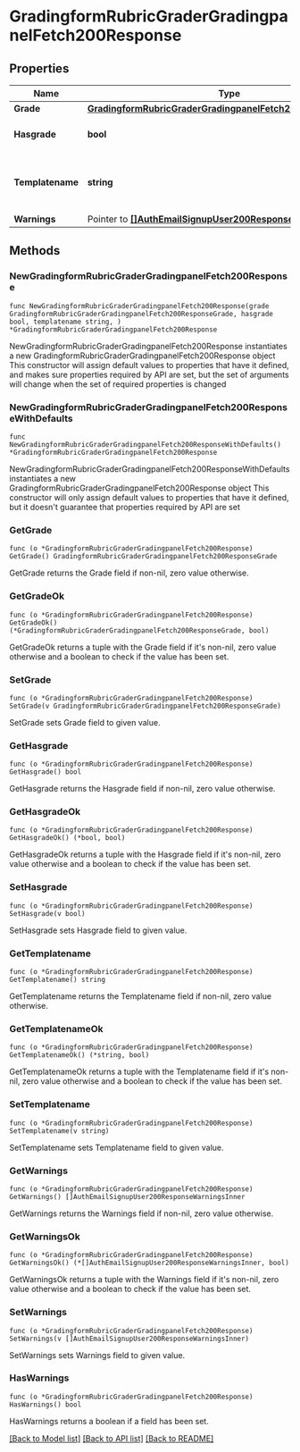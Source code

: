 # GradingformRubricGraderGradingpanelFetch200Response

## Properties

Name | Type | Description | Notes
------------ | ------------- | ------------- | -------------
**Grade** | [**GradingformRubricGraderGradingpanelFetch200ResponseGrade**](GradingformRubricGraderGradingpanelFetch200ResponseGrade.md) |  | 
**Hasgrade** | **bool** | Does the user have a grade? | 
**Templatename** | **string** | The template to use when rendering this data | 
**Warnings** | Pointer to [**[]AuthEmailSignupUser200ResponseWarningsInner**](AuthEmailSignupUser200ResponseWarningsInner.md) |  | [optional] 

## Methods

### NewGradingformRubricGraderGradingpanelFetch200Response

`func NewGradingformRubricGraderGradingpanelFetch200Response(grade GradingformRubricGraderGradingpanelFetch200ResponseGrade, hasgrade bool, templatename string, ) *GradingformRubricGraderGradingpanelFetch200Response`

NewGradingformRubricGraderGradingpanelFetch200Response instantiates a new GradingformRubricGraderGradingpanelFetch200Response object
This constructor will assign default values to properties that have it defined,
and makes sure properties required by API are set, but the set of arguments
will change when the set of required properties is changed

### NewGradingformRubricGraderGradingpanelFetch200ResponseWithDefaults

`func NewGradingformRubricGraderGradingpanelFetch200ResponseWithDefaults() *GradingformRubricGraderGradingpanelFetch200Response`

NewGradingformRubricGraderGradingpanelFetch200ResponseWithDefaults instantiates a new GradingformRubricGraderGradingpanelFetch200Response object
This constructor will only assign default values to properties that have it defined,
but it doesn't guarantee that properties required by API are set

### GetGrade

`func (o *GradingformRubricGraderGradingpanelFetch200Response) GetGrade() GradingformRubricGraderGradingpanelFetch200ResponseGrade`

GetGrade returns the Grade field if non-nil, zero value otherwise.

### GetGradeOk

`func (o *GradingformRubricGraderGradingpanelFetch200Response) GetGradeOk() (*GradingformRubricGraderGradingpanelFetch200ResponseGrade, bool)`

GetGradeOk returns a tuple with the Grade field if it's non-nil, zero value otherwise
and a boolean to check if the value has been set.

### SetGrade

`func (o *GradingformRubricGraderGradingpanelFetch200Response) SetGrade(v GradingformRubricGraderGradingpanelFetch200ResponseGrade)`

SetGrade sets Grade field to given value.


### GetHasgrade

`func (o *GradingformRubricGraderGradingpanelFetch200Response) GetHasgrade() bool`

GetHasgrade returns the Hasgrade field if non-nil, zero value otherwise.

### GetHasgradeOk

`func (o *GradingformRubricGraderGradingpanelFetch200Response) GetHasgradeOk() (*bool, bool)`

GetHasgradeOk returns a tuple with the Hasgrade field if it's non-nil, zero value otherwise
and a boolean to check if the value has been set.

### SetHasgrade

`func (o *GradingformRubricGraderGradingpanelFetch200Response) SetHasgrade(v bool)`

SetHasgrade sets Hasgrade field to given value.


### GetTemplatename

`func (o *GradingformRubricGraderGradingpanelFetch200Response) GetTemplatename() string`

GetTemplatename returns the Templatename field if non-nil, zero value otherwise.

### GetTemplatenameOk

`func (o *GradingformRubricGraderGradingpanelFetch200Response) GetTemplatenameOk() (*string, bool)`

GetTemplatenameOk returns a tuple with the Templatename field if it's non-nil, zero value otherwise
and a boolean to check if the value has been set.

### SetTemplatename

`func (o *GradingformRubricGraderGradingpanelFetch200Response) SetTemplatename(v string)`

SetTemplatename sets Templatename field to given value.


### GetWarnings

`func (o *GradingformRubricGraderGradingpanelFetch200Response) GetWarnings() []AuthEmailSignupUser200ResponseWarningsInner`

GetWarnings returns the Warnings field if non-nil, zero value otherwise.

### GetWarningsOk

`func (o *GradingformRubricGraderGradingpanelFetch200Response) GetWarningsOk() (*[]AuthEmailSignupUser200ResponseWarningsInner, bool)`

GetWarningsOk returns a tuple with the Warnings field if it's non-nil, zero value otherwise
and a boolean to check if the value has been set.

### SetWarnings

`func (o *GradingformRubricGraderGradingpanelFetch200Response) SetWarnings(v []AuthEmailSignupUser200ResponseWarningsInner)`

SetWarnings sets Warnings field to given value.

### HasWarnings

`func (o *GradingformRubricGraderGradingpanelFetch200Response) HasWarnings() bool`

HasWarnings returns a boolean if a field has been set.


[[Back to Model list]](../README.md#documentation-for-models) [[Back to API list]](../README.md#documentation-for-api-endpoints) [[Back to README]](../README.md)


